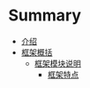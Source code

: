 # Summary

* [介绍](README.md)
* [框架概括](kuang_jia_gai_kuo.md)
   * [框架模块说明](kuang_jia_mo_kuai_shuo_ming.md)
       * [框架特点](kuang_jia_te_dian.md)

